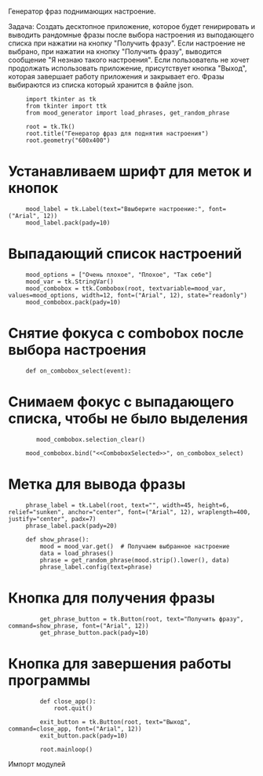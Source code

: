 Генератор фраз поднимающих настроение.  

Задача: Создать десктопное приложение, которое будет генирировать и выводить рандомные фразы
после выбора настроения из выподающего списка при нажатии на кнопку "Получить фразу".
Если настроение не выбрано, при нажатии на кнопку "Получить фразу", выводится сообщение "Я незнаю такого настроения". 
Если пользователь не хочет продолжать использовать приложение, присутствует кнопка "Выход", 
которая завершает работу приложения и закрывает его.
Фразы выбираются из списка который хранится в файле json.


         import tkinter as tk
         from tkinter import ttk
         from mood_generator import load_phrases, get_random_phrase

         root = tk.Tk()
         root.title("Генератор фраз для поднятия настроения")
         root.geometry("600x400")

# Устанавливаем шрифт для меток и кнопок
         mood_label = tk.Label(text="Ввыберите настроение:", font=("Arial", 12))
         mood_label.pack(pady=10)

# Выпадающий список настроений
         mood_options = ["Очень плохое", "Плохое", "Так себе"]
         mood_var = tk.StringVar()
         mood_combobox = ttk.Combobox(root, textvariable=mood_var, values=mood_options, width=12, font=("Arial", 12), state="readonly")
         mood_combobox.pack(pady=10)

# Снятие фокуса с combobox после выбора настроения
         def on_combobox_select(event):
# Снимаем фокус с выпадающего списка, чтобы не было выделения
            mood_combobox.selection_clear()

         mood_combobox.bind("<<ComboboxSelected>>", on_combobox_select)

# Метка для вывода фразы
         phrase_label = tk.Label(root, text="", width=45, height=6, relief="sunken", anchor="center", font=("Arial", 12), wraplength=400, justify="center", padx=7)
         phrase_label.pack(pady=20)

         def show_phrase():
             mood = mood_var.get()  # Получаем выбранное настроение
             data = load_phrases()
             phrase = get_random_phrase(mood.strip().lower(), data)
             phrase_label.config(text=phrase)

# Кнопка для получения фразы
             get_phrase_button = tk.Button(root, text="Получить фразу", command=show_phrase, font=("Arial", 12))
             get_phrase_button.pack(pady=10)

# Кнопка для завершения работы программы
             def close_app():
                 root.quit()

             exit_button = tk.Button(root, text="Выход", command=close_app, font=("Arial", 12))
             exit_button.pack(pady=10)

             root.mainloop()



Импорт модулей



